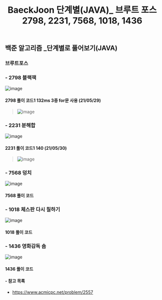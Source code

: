 ﻿---
layout: single
title: "BaeckJoon 단계별(JAVA)_ 브루트 포스 2798, 2231, 7568, 1018, 1436"
read_time: true
categories: 
 - BaeckJoon 
tags: 
 - Algorithm
 - BaeckJoon 
last_modified_at: '2021-05-26 23:21:00 +0800'
toc: true
toc_sticky: true
toc_label: 목차
---
## 백준 알고리즘 _단계별로 풀어보기(JAVA)
### 브루트포스
### - 2798 블랙잭
![image](https://user-images.githubusercontent.com/66898243/119677586-cf1c7100-be79-11eb-9e2f-033704327c7e.png)

#### 2798 풀이 코드1 132ms 3중 for문 사용 (21/05/29)
>  ![image](https://user-images.githubusercontent.com/66898243/120074713-16ed0380-c0d9-11eb-9cd2-8fad9e7e90d8.png)

### - 2231 분해합
![image](https://user-images.githubusercontent.com/66898243/119849261-72878780-bf47-11eb-89af-6d88155f9169.png)

#### 2231 풀이 코드1 140 (21/05/30) 
> ![image](https://user-images.githubusercontent.com/66898243/120108636-0902b580-c1a1-11eb-9a1c-cf1472c6152b.png)

### - 7568 덩치
![image](https://user-images.githubusercontent.com/66898243/119849403-8e8b2900-bf47-11eb-9fb4-04c3e891f483.png)

#### 7568 풀이 코드
>  

### - 1018 체스판 다시 칠하기
![image](https://user-images.githubusercontent.com/66898243/119849553-afec1500-bf47-11eb-8081-0cb311fde2a8.png)

#### 1018 풀이 코드
>

### - 1436 영화감독 숌
![image](https://user-images.githubusercontent.com/66898243/119849598-b8dce680-bf47-11eb-88d1-03adbec62f38.png)

#### 1436 풀이 코드
>

#### - 참고 목록
- https://www.acmicpc.net/problem/2557
